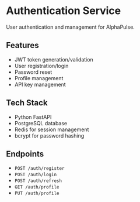 # Authentication Service

User authentication and management for AlphaPulse.

## Features
- JWT token generation/validation
- User registration/login
- Password reset
- Profile management
- API key management

## Tech Stack
- Python FastAPI
- PostgreSQL database
- Redis for session management
- bcrypt for password hashing

## Endpoints
- `POST /auth/register`
- `POST /auth/login`
- `POST /auth/refresh`
- `GET /auth/profile`
- `PUT /auth/profile`